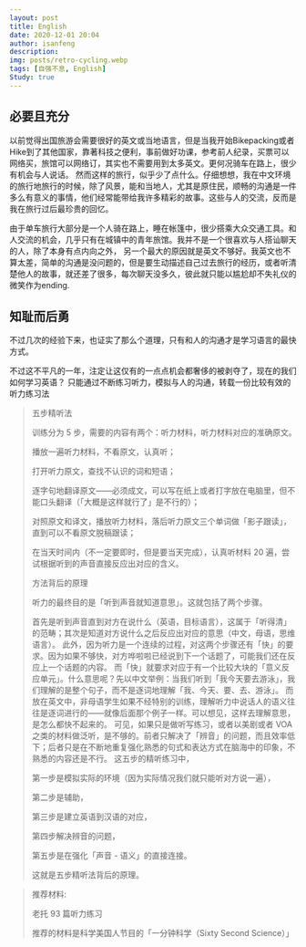 ```yaml
---
layout: post
title: English
date: 2020-12-01 20:04
author: isanfeng
description:
img: posts/retro-cycling.webp
tags: [自强不息, English]
Study: true
---
```

## 必要且充分
以前觉得出国旅游会需要很好的英文或当地语言，但是当我开始Bikepacking或者Hike到了其他国家，靠著科技之便利，事前做好功课，参考前人纪录，买票可以网络买，旅馆可以网络订，其实也不需要用到太多英文。更何况骑车在路上，很少有机会与人说话。
然而这样的旅行，似乎少了点什么。仔细想想，我在中文环境的旅行地旅行的时候，除了风景，能和当地人，尤其是原住民，顺畅的沟通是一件多么有意义的事情，他们经常能带给我许多精彩的故事。这些与人的交流，反而是我在旅行过后最珍贵的回忆。

由于单车旅行大部分是一个人骑在路上，睡在帐篷中，很少搭乘大众交通工具。和人交流的机会，几乎只有在城镇中的青年旅馆。我并不是一个很喜欢与人搭讪聊天的人，除了本身有点内向之外，
另一个最大的原因就是英文不够好。我英文也不算太差，简单的沟通是没问题的，但是要生动描述自己过去旅行的经历，或者听清楚他人的故事，就还差了很多，每次聊天没多久，彼此就只能以尴尬却不失礼仪的微笑作为ending.

## 知耻而后勇
不过几次的经验下来，也证实了那么个道理，只有和人的沟通才是学习语言的最快方式。

不过这不平凡的一年，注定让这仅有的一点点机会都奢侈的被剥夺了，现在的我们如何学习英语？
只能通过不断练习听力，模拟与人的沟通，转载一份比较有效的听力练习法

>五步精听法
>
>训练分为 5 步，需要的内容有两个：听力材料，听力材料对应的准确原文。
>
>播放一遍听力材料，不看原文，认真听；
>
>打开听力原文，查找不认识的词和短语；
>
>逐字句地翻译原文——必须成文，可以写在纸上或者打字放在电脑里，但不能口头翻译（「大概是这样就行了」是不行的）；
>
>对照原文和译文，播放听力材料，落后听力原文三个单词做「影子跟读」，直到可以不看原文脱稿跟读；
>
>在当天时间内（不一定要即时，但是要当天完成），认真听材料 20 遍，尝试根据听到的声音直接反应出对应的含义。
>
>方法背后的原理
>
>听力的最终目的是「听到声音就知道意思」。这就包括了两个步骤。
>
>首先是听到声音直到对方在说什么（英语，目标语言），这属于「听得清」的范畴；其次是知道对方说什么之后反应出对应的意思（中文，母语，思维语言）。
此外，因为听力是一个连续的过程，对这两个步骤还有「快」的要求。因为如果不够快，对方哗啦啦已经说到下一个话题了，可能我们还在反应上一个话题的内容。
>而「快」就要求对应于有一个比较大块的「意义反应单元」。什么意思呢？先以中文举例：当我们听到「我今天要去游泳」，我们理解的是整个句子，而不是逐词地理解「我、今天、要、去、游泳」。
>而放在英文中，非母语学生如果不经特别的训练，理解听力中说话人的语义往往是逐词进行的——就像后面那个例子一样。可以想见，这样去理解意思，是怎么都快不起来的。
可见，如果只是做听写练习，或者以美剧或者 VOA 之类的材料做泛听，是不够的。前者只解决了「辨音」的问题，而且效率低下；后者只是在不断地重复强化熟悉的句式和表达方式在脑海中的印象，不熟悉的内容还是不行。
这五步的精听练习中，
>
>第一步是模拟实际的环境（因为实际情况我们就只能听对方说一遍），
>
>第二步是辅助，
>
>第三步是建立英语到汉语的对应，
>
>第四步解决辨音的问题，
>
>第五步是在强化「声音 - 语义」的直接连接。
>
>这就是五步精听法背后的原理。

>推荐材料:
>
>老托 93 篇听力练习
>
>推荐的材料是科学美国人节目的「一分钟科学（Sixty Second Science）」
